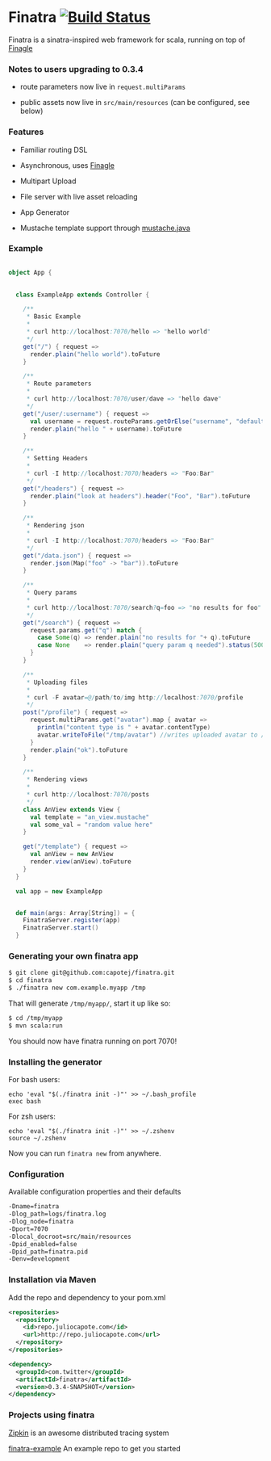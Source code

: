 # Finatra [![Build Status](https://secure.travis-ci.org/capotej/finatra.png)](http://travis-ci.org/capotej/finatra)

Finatra is a sinatra-inspired web framework for scala, running on top of [Finagle](http://twitter.github.com/finagle/)

### Notes to users upgrading to 0.3.4

* route parameters now live in ```request.multiParams```

* public assets now live in ```src/main/resources``` (can be configured, see below)


### Features

* Familiar routing DSL

* Asynchronous, uses [Finagle](http://twitter.github.com/finagle/)

* Multipart Upload

* File server with live asset reloading

* App Generator

* Mustache template support through [mustache.java](https://github.com/spullara/mustache.java)

### Example

```scala

object App {

  
  class ExampleApp extends Controller {

    /**
     * Basic Example
     *
     * curl http://localhost:7070/hello => "hello world"
     */
    get("/") { request =>
      render.plain("hello world").toFuture
    }

    /**
     * Route parameters
     *
     * curl http://localhost:7070/user/dave => "hello dave"
     */
    get("/user/:username") { request =>
      val username = request.routeParams.getOrElse("username", "default_user")
      render.plain("hello " + username).toFuture
    }

    /**
     * Setting Headers
     *
     * curl -I http://localhost:7070/headers => "Foo:Bar"
     */
    get("/headers") { request =>
      render.plain("look at headers").header("Foo", "Bar").toFuture
    }

    /**
     * Rendering json
     *
     * curl -I http://localhost:7070/headers => "Foo:Bar"
     */
    get("/data.json") { request =>
      render.json(Map("foo" -> "bar")).toFuture
    }

    /**
     * Query params
     *
     * curl http://localhost:7070/search?q=foo => "no results for foo"
     */
    get("/search") { request =>
      request.params.get("q") match {
        case Some(q) => render.plain("no results for "+ q).toFuture
        case None    => render.plain("query param q needed").status(500).toFuture
      }
    }

    /**
     * Uploading files
     *
     * curl -F avatar=@/path/to/img http://localhost:7070/profile
     */
    post("/profile") { request =>
      request.multiParams.get("avatar").map { avatar =>
        println("content type is " + avatar.contentType)
        avatar.writeToFile("/tmp/avatar") //writes uploaded avatar to /tmp/avatar
      }
      render.plain("ok").toFuture
    }

    /**
     * Rendering views
     *
     * curl http://localhost:7070/posts
     */
    class AnView extends View {
      val template = "an_view.mustache"
      val some_val = "random value here"
    }

    get("/template") { request =>
      val anView = new AnView
      render.view(anView).toFuture
    }
  }

  val app = new ExampleApp


  def main(args: Array[String]) = {
    FinatraServer.register(app)
    FinatraServer.start()
  }


```

### Generating your own finatra app

```sh
$ git clone git@github.com:capotej/finatra.git
$ cd finatra
$ ./finatra new com.example.myapp /tmp
```

That will generate ```/tmp/myapp/```, start it up like so:

```sh
$ cd /tmp/myapp
$ mvn scala:run
```

You should now have finatra running on port 7070!

### Installing the generator

For bash users:

    echo 'eval "$(./finatra init -)"' >> ~/.bash_profile
    exec bash

For zsh users:

    echo 'eval "$(./finatra init -)"' >> ~/.zshenv
    source ~/.zshenv


Now you can run ```finatra new``` from anywhere.

### Configuration

Available configuration properties and their defaults

```sh
-Dname=finatra
-Dlog_path=logs/finatra.log
-Dlog_node=finatra
-Dport=7070
-Dlocal_docroot=src/main/resources
-Dpid_enabled=false
-Dpid_path=finatra.pid
-Denv=development
```

### Installation via Maven
Add the repo and dependency to your pom.xml

```xml
<repositories>
  <repository>
    <id>repo.juliocapote.com</id>
    <url>http://repo.juliocapote.com</url>
  </repository>
</repositories>

<dependency>
  <groupId>com.twitter</groupId>
  <artifactId>finatra</artifactId>
  <version>0.3.4-SNAPSHOT</version>
</dependency>
```

### Projects using finatra
[Zipkin](http://twitter.github.com/zipkin/) is an awesome distributed tracing system

[finatra-example](http://github.com/capotej/finatra-example) An example repo to get you started

